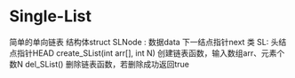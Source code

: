 # Single-List

简单的单向链表
结构体struct SLNode :
    数据data
    下一结点指针next
类 SL:
    头结点指针HEAD
    create_SList(int arr[], int N) 创建链表函数，输入数组arr、元素个数N
    del_SList() 删除链表函数，若删除成功返回true
